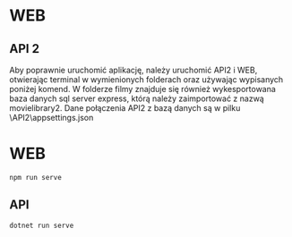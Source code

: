# WEB
## API 2

Aby poprawnie uruchomić aplikację, należy uruchomić API2 i WEB, otwierając terminal w wymienionych folderach oraz
używając wypisanych poniżej komend. W folderze filmy znajduje się również wykesportowana baza danych sql server express, którą należy zaimportować z nazwą movielibrary2.
Dane połączenia API2 z bazą danych są w pilku \API2\appsettings.json

# WEB
```
npm run serve
```
## API
```
dotnet run serve
```
